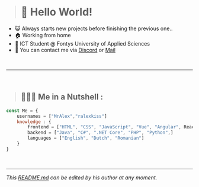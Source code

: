 <!--
**ralexkiss/ralexkiss** is a ✨ _special_ ✨ repository because its `README.md` (this file) appears on your GitHub profile.

Here are some ideas to get you started:

- 🔭 I’m currently working on ...
- 🌱 I’m currently learning ...
- 👯 I’m looking to collaborate on ...
- 🤔 I’m looking for help with ...
- 💬 Ask me about ...
- 📫 How to reach me: ...
- 😄 Pronouns: ...
- ⚡ Fun fact: ...
-->

> # 👋 **Hello World!**

- 😺  Always starts new projects before finishing the previous one..
- 🏠  Working from home
- 🚀  ICT Student @ Fontys University of Applied Sciences
- 📣  You can contact me via [Discord](https://dsc.bio/ralexkiss) or [Mail](mailto:contact@alexkiss.nl)

<br />

---
<br />

> ## 👨🏻‍💻 Me in a Nutshell :

```js
const Me = {
    usernames = ["MrAlex","ralexkiss"]
    knowledge : {
        frontend = ["HTML", "CSS", "JavaScript", "Vue", "Angular", React, "Node.js" ]
        backend = ["Java", "C#", ".NET Core", "PHP", "Python",]
        languages = ["English", "Dutch", "Romanian"]
    }
}
```    
<br />

***

_This [README.md](https://github.com/ralexkiss/ralexkiss "ralexkiss presentation") can be edited by his author at any moment._
